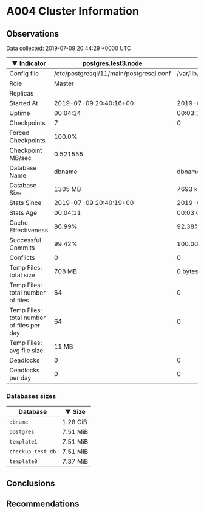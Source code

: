 # A004 Cluster Information #

## Observations ##
Data collected: 2019-07-09 20:44:29 +0000 UTC  

|&#9660;&nbsp;Indicator | postgres.test3.node | postgres.test1.node | postgres.test2.node |
|--------|-------|-------- |-------- |
|Config file |/etc/postgresql/11/main/postgresql.conf|/var/lib/postgresql/11/data1/postgresql.conf|/var/lib/postgresql/11/data2/postgresql.conf|
|Role |Master|<no value>|<no value>|
|Replicas ||<no value>|<no value>|
|Started At |2019-07-09&nbsp;20:40:16+00|2019-07-09 20:40:23+00|2019-07-09 20:40:28+00|
|Uptime |00:04:14|00:03:18|00:03:34|
|Checkpoints |7|0|0|
|Forced Checkpoints |100.0%|<no value>|<no value>|
|Checkpoint MB/sec |0.521555|<no value>|<no value>|
|Database Name |dbname|dbname|dbname|
|Database Size |1305&nbsp;MB|7693 kB|7717 kB|
|Stats Since |2019-07-09&nbsp;20:40:19+00|2019-07-09 20:40:36+00|2019-07-09 20:40:36+00|
|Stats Age |00:04:11|00:03:05|00:03:25|
|Cache Effectiveness |86.99%|92.38%|92.38%|
|Successful Commits |99.42%|100.00%|100.00%|
|Conflicts |0|0|0|
|Temp Files: total size |708&nbsp;MB|0 bytes|0 bytes|
|Temp Files: total number of files |64|0|0|
|Temp Files: total number of files per day |64|0|0|
|Temp Files: avg file size |11&nbsp;MB|<no value>|<no value>|
|Deadlocks |0|0|0|
|Deadlocks per day |0|0|0|


### Databases sizes ###

| Database | &#9660;&nbsp;Size |
|----------|--------|
| `dbname` | 1.28&nbsp;GiB |
| `postgres` | 7.51&nbsp;MiB |
| `template1` | 7.51&nbsp;MiB |
| `checkup_test_db` | 7.51&nbsp;MiB |
| `template0` | 7.37&nbsp;MiB |


## Conclusions ##


## Recommendations ##

